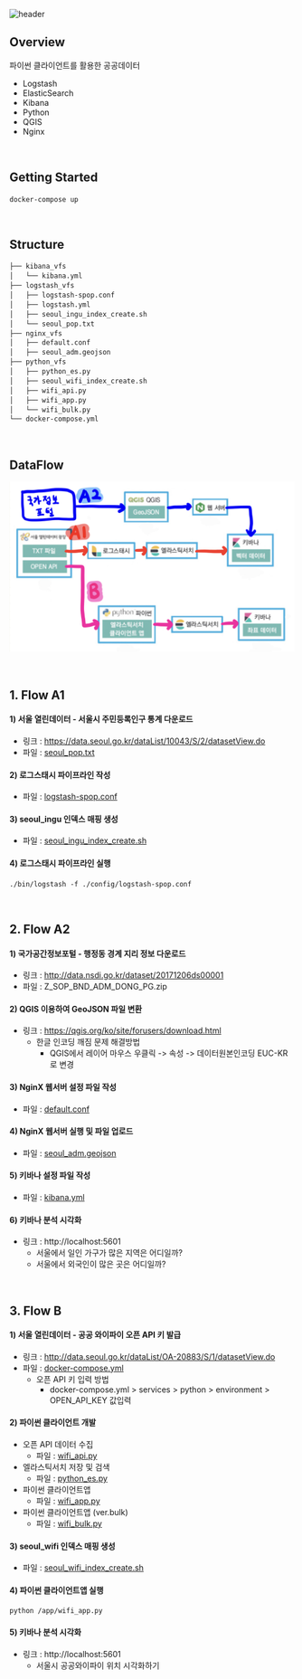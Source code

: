 ![header](https://capsule-render.vercel.app/api?type=rounded&color=auto&height=300&section=header&text=ElasticSearch_Study&fontSize=70)

## Overview


파이썬 클라이언트를 활용한 공공데이터
* Logstash
* ElasticSearch
* Kibana
* Python
* QGIS
* Nginx

<br>

## Getting Started

```
docker-compose up
```

<br>

## Structure


```bash
├── kibana_vfs
│   └── kibana.yml
├── logstash_vfs
│   ├── logstash-spop.conf
│   ├── logstash.yml
│   ├── seoul_ingu_index_create.sh
│   └── seoul_pop.txt
├── nginx_vfs
│   ├── default.conf
│   ├── seoul_adm.geojson
├── python_vfs
│   ├── python_es.py
│   ├── seoul_wifi_index_create.sh
│   ├── wifi_api.py
│   ├── wifi_app.py
│   └── wifi_bulk.py
└── docker-compose.yml
``` 

<br>

## DataFlow
![Github_Logo](/static/data_analytics_flow.jpeg)

<br>

## 1. Flow A1

#### 1) 서울 열린데이터 - 서울시 주민등록인구 통계 다운로드
* 링크 : https://data.seoul.go.kr/dataList/10043/S/2/datasetView.do
* 파일 : [seoul_pop.txt](/logstash_vfs/seoul_pop.txt)

#### 2) 로그스태시 파이프라인 작성
* 파일 : [logstash-spop.conf](/logstash_vfs/logstash-spop.conf)

#### 3) seoul_ingu 인덱스 매핑 생성
* 파일 : [seoul_ingu_index_create.sh](/logstash_vfs/seoul_ingu_index_create.sh)

#### 4) 로그스태시 파이프라인 실행
```
./bin/logstash -f ./config/logstash-spop.conf
```

<br>

## 2. Flow A2

#### 1) 국가공간정보포털 - 행정동 경계 지리 정보 다운로드
* 링크 : http://data.nsdi.go.kr/dataset/20171206ds00001
* 파일 : Z_SOP_BND_ADM_DONG_PG.zip

#### 2) QGIS 이용하여 GeoJSON 파일 변환
* 링크 : https://qgis.org/ko/site/forusers/download.html
    * 한글 인코딩 깨짐 문제 해결방법
        * QGIS에서 레이어 마우스 우클릭 -> 속성 -> 데이터원본인코딩 EUC-KR로 변경

#### 3) NginX 웹서버 설정 파일 작성
* 파일 : [default.conf](/nginx_vfs/default.conf)

#### 4) NginX 웹서버 실행 및 파일 업로드
* 파일 : [seoul_adm.geojson](/nginx_vfs/seoul_adm.geojson)

#### 5) 키바나 설정 파일 작성
* 파일 : [kibana.yml](/kibana_vfs/kibana.yml)

#### 6) 키바나 분석 시각화
* 링크 : http://localhost:5601
  * 서울에서 일인 가구가 많은 지역은 어디일까?
  * 서울에서 외국인이 많은 곳은 어디일까?

<br>

## 3. Flow B

#### 1) 서울 열린데이터 - 공공 와이파이 오픈 API 키 발급
* 링크 : http://data.seoul.go.kr/dataList/OA-20883/S/1/datasetView.do
* 파일 : [docker-compose.yml](/docker-compose.yml)
  * 오픈 API 키 입력 방법
    * docker-compose.yml > services > python > environment > OPEN_API_KEY 값입력

#### 2) 파이썬 클라이언트 개발
* 오픈 API 데이터 수집
    * 파일 : [wifi_api.py](/python_vfs/wifi_api.py)
* 엘라스틱서치 저장 및 검색
    * 파일 : [python_es.py](/python_vfs/python_es.py)
* 파이썬 클라이언트앱
    * 파일 : [wifi_app.py](/python_vfs/wifi_app.py)
* 파이썬 클라이언트앱 (ver.bulk)
    * 파일 : [wifi_bulk.py](/python_vfs/wifi_bulk.py)

#### 3) seoul_wifi 인덱스 매핑 생성
* 파일 : [seoul_wifi_index_create.sh](/python_vfs/seoul_wifi_index_create.sh)

#### 4) 파이썬 클라이언트앱 실행
```
python /app/wifi_app.py
```

#### 5) 키바나 분석 시각화
* 링크 : http://localhost:5601
  * 서울시 공공와이파이 위치 시각화하기